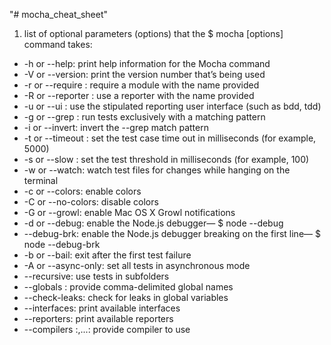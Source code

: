 "# mocha_cheat_sheet" 

1. list of optional parameters (options) that the $ mocha [options] command takes:

* -h or --help: print help information for the Mocha command
* -V or --version: print the version number that’s being used
* -r or --require <name>: require a module with the name provided
* -R or --reporter <name>: use a reporter with the name provided
* -u or --ui <name>: use the stipulated reporting user interface (such as bdd, tdd)
* -g or --grep <pattern>: run tests exclusively with a matching pattern
* -i or --invert: invert the --grep match pattern
* -t or --timeout <ms>: set the test case time out in milliseconds (for example, 5000)
* -s or --slow <ms>: set the test threshold in milliseconds (for example, 100)
* -w or --watch: watch test files for changes while hanging on the terminal
* -c or --colors: enable colors
* -C or --no-colors: disable colors
* -G or --growl: enable Mac OS X Growl notifications
* -d or --debug: enable the Node.js debugger— $ node --debug
* --debug-brk: enable the Node.js debugger breaking on the first line— $ node --debug-brk
* -b or --bail: exit after the first test failure
* -A or --async-only: set all tests in asynchronous mode
* --recursive: use tests in subfolders
* --globals <names>: provide comma-delimited global names
* --check-leaks: check for leaks in global variables
* --interfaces: print available interfaces
* --reporters: print available reporters
* --compilers <ext>:<module>,...: provide compiler to use
